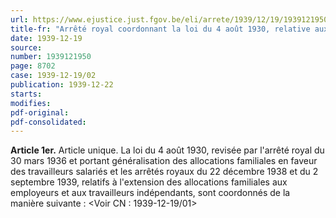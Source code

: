 ```yaml
---
url: https://www.ejustice.just.fgov.be/eli/arrete/1939/12/19/1939121950/justel
title-fr: "Arrêté royal coordonnant la loi du 4 août 1930, relative aux allocations familiales pour travailleurs salariés, et les arrêtés royaux pris en vertu d'une délégation législative ultérieure."
date: 1939-12-19
source:
number: 1939121950
page: 8702
case: 1939-12-19/02
publication: 1939-12-22
starts:
modifies:
pdf-original:
pdf-consolidated:
---
```


**Article 1er.** Article unique. La loi du 4 août 1930, revisée par l'arrêté royal du 30 mars 1936 et portant généralisation des allocations familiales en faveur des travailleurs salariés et les arrêtés royaux du 22 décembre 1938 et du 2 septembre 1939, relatifs à l'extension des allocations familiales aux employeurs et aux travailleurs indépendants, sont coordonnés de la manière suivante : <Voir CN : 1939-12-19/01>
